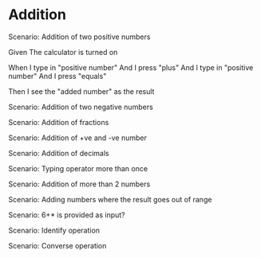 # Addition

Scenario: Addition of two positive numbers

 Given The calculator is turned on

 When I type in "positive number"
And I press "plus"
And I type in "positive number"
And I press "equals"

 Then I see the "added number" as the result

Scenario: Addition of two negative numbers

Scenario: Addition of fractions

Scenario: Addition of +ve and -ve number

Scenario: Addition of decimals

Scenario: Typing operator more than once

Scenario: Addition of more than 2 numbers

Scenario: Adding numbers where the result goes out of range

Scenario: 6+* is provided as input?

Scenario: Identify operation

Scenario: Converse operation
